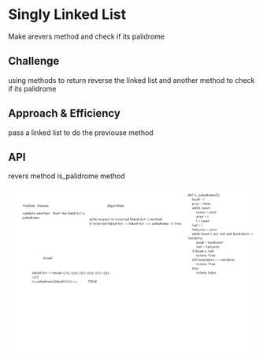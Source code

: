 # Singly Linked List
<!-- Short summary or background information -->
Make arevers method and check if its palidrome 

## Challenge
<!-- Description of the challenge -->
using methods to return reverse the linked list and another method to check if its palidrome

## Approach & Efficiency
<!-- What approach did you take? Why? What is the Big O space/time for this approach? -->
pass a linked list to do the previouse method
## API
<!-- Description of each method publicly available to your Linked List -->
revers method
is_palidrome method

<img src="/assets/ch09.png">